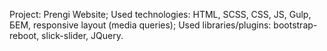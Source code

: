 Project: Prengi Website; 
Used technologies: HTML, SCSS, CSS, JS, Gulp, БЕМ, responsive layout (media queries); 
Used libraries/plugins: bootstrap-reboot, slick-slider, JQuery.
